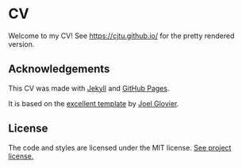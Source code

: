 # CV

Welcome to my CV! See https://cjtu.github.io/ for the pretty rendered version.

## Acknowledgements
This CV was made with [Jekyll](https://jekyllrb.com/) and [GitHub Pages](https://pages.github.com/).

It is based on the [excellent template](https://resume-template.joelglovier.com/) by [Joel Glovier](https://joelglovier.com/).

## License

The code and styles are licensed under the MIT license. [See project license.](./LICENSE)
